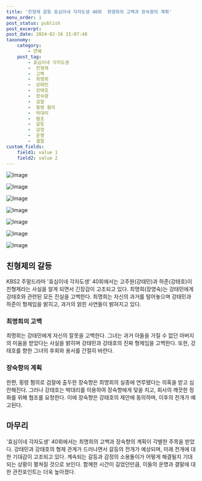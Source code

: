 ```yaml
---
title: '친형제 갈등 효심이네 각자도생 40회  최명희의 고백과 장숙향의 계획'
menu_order: 1
post_status: publish
post_excerpt: 
post_date: 2024-02-16 15:07:48
taxonomy:
    category:
        - 연예
    post_tag:
        - 효심이네 각자도생
        -  친형제
        -  고백
        -  최명희
        -  강태민
        -  강태호
        -  장숙향
        -  검찰
        -  횡령 혐의
        -  박대리
        -  협조
        -  갈등
        -  감정
        -  운명
        -  결말
custom_fields:
    field1: value 1
    field2: value 2
---
```


![Image](https://mimgnews.pstatic.net/image/076/2024/02/10/2024021001000705800094393_20240210213405069.jpg?type=w540)

![Image](https://ssl.pstatic.net/mimgnews/image/076/2024/02/10/2024021001000705800094391_20240210213405075.jpg?type=w540)

![Image](https://mimgnews.pstatic.net/image/076/2024/02/10/2024021001000705800094392_20240210213405082.jpg?type=w540)

![Image](https://ssl.pstatic.net/mimgnews/image/076/2024/02/10/2024021001000705800094394_20240210213405091.jpg?type=w540)

![Image](https://mimgnews.pstatic.net/image/076/2024/02/10/2024021001000705800094396_20240210213405100.jpg?type=w540)

![Image](https://ssl.pstatic.net/mimgnews/image/076/2024/02/10/2024021001000705800094395_20240210213405105.jpg?type=w540)

![Image](https://mimgnews.pstatic.net/image/076/2024/02/10/2024021001000705800094397_20240210213405112.jpg?type=w540)

## 친형제의 갈등
KBS2 주말드라마 '효심이네 각자도생' 40회에서는 고주원(강태민)과 하준(강태호)이 친형제라는 사실을 알게 되면서 긴장감이 고조되고 있다. 최명희(장영숙)는 강태민에게 강태호와 관련된 모든 진실을 고백한다. 최명희는 자신의 과거를 털어놓으며 강태민과 하준이 형제임을 밝히고, 과거의 얽힌 사연들이 밝혀지고 있다.
### 최명희의 고백
최명희는 강태민에게 자신의 잘못을 고백한다. 그녀는 과거 아들을 가질 수 없던 아버지의 미움을 받았다는 사실을 밝히며 강태민과 강태호의 진짜 형제임을 고백한다. 또한, 강태호를 향한 그녀의 후회와 용서를 간절히 바란다.
### 장숙향의 계획
한편, 횡령 혐의로 검찰에 출두한 장숙향은 최명희의 실종에 연루됐다는 의혹을 받고 심란해진다. 그러나 강태호는 박대리를 이용하여 장숙향에게 덫을 치고, 회사의 깨끗한 정화를 위해 협조를 요청한다. 이에 장숙향은 강태호의 제안에 동의하며, 이후의 전개가 예고된다.
## 마무리
'효심이네 각자도생' 40회에서는 최명희의 고백과 장숙향의 계획이 각별한 주목을 받았다. 강태민과 강태호의 형제 관계가 드러나면서 갈등의 전개가 예상되며, 미래 전개에 대한 기대감이 고조되고 있다. 계속되는 갈등과 감정의 소용돌이가 어떻게 해결될지 기대되는 상황이 펼쳐질 것으로 보인다. 함께한 시간이 길었던만큼, 이들의 운명과 결말에 대한 관전포인트는 더욱 높아졌다.
